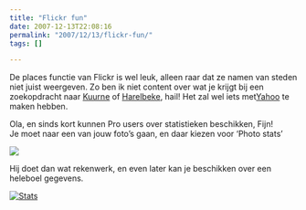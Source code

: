 ```yaml
---
title: "Flickr fun"
date: 2007-12-13T22:08:16
permalink: "2007/12/13/flickr-fun/"
tags: []

---
```

De places functie van Flickr is wel leuk, alleen raar dat ze namen van steden niet juist weergeven. Zo ben ik niet content over wat je krijgt bij een zoekopdracht naar [Kuurne](http://www.flickr.com/places/Belgium/West-Vlaanderen/Cuerne "http://www.flickr.com/places/Belgium/West-Vlaanderen/Cuerne") of [Harelbeke](http://www.flickr.com/places/Belgium/West-Vlaanderen/Hailebeke "http://www.flickr.com/places/Belgium/West-Vlaanderen/Hailebeke"), hail! Het zal wel iets met[Yahoo](http://upcoming.yahoo.com/place/kA.W_8iQBpwLyao "http://upcoming.yahoo.com/place/kA.W_8iQBpwLyao") te maken hebben.

Ola, en sinds kort kunnen Pro users over statistieken beschikken, Fijn!  
Je moet naar een van jouw foto’s gaan, en daar kiezen voor ‘Photo stats’

![](http://farm3.static.flickr.com/2226/2108468197_41e3d71921_o.png)

Hij doet dan wat rekenwerk, en even later kan je beschikken over een heleboel gegevens.

[![Stats](@images/posts/2007/12/afbeelding-5.png)](@images/posts/2007/12/afbeelding-5.png "Stats")
